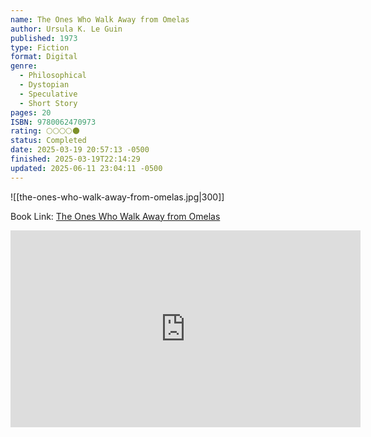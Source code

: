```yaml
---
name: The Ones Who Walk Away from Omelas
author: Ursula K. Le Guin
published: 1973
type: Fiction
format: Digital
genre:
  - Philosophical
  - Dystopian
  - Speculative
  - Short Story
pages: 20
ISBN: 9780062470973
rating: 🌕🌕🌕🌕🌑
status: Completed
date: 2025-03-19 20:57:13 -0500
finished: 2025-03-19T22:14:29
updated: 2025-06-11 23:04:11 -0500
---
```


![[the-ones-who-walk-away-from-omelas.jpg|300]]

Book Link: [The Ones Who Walk Away from Omelas](https://www.goodreads.com/book/show/92625.The_Ones_Who_Walk_Away_from_Omelas)

<iframe 
	width="560" height="315" 
	src="https://www.youtube-nocookie.com/embed/667jDpSasls?si=YqfUq0yLatU4AmjQ" 
	title="YouTube video player" frameborder="0" 
	allow="accelerometer; autoplay; clipboard-write; encrypted-media; gyroscope; picture-in-picture; web-share" 
	referrerpolicy="strict-origin-when-cross-origin" 
	allowfullscreen
></iframe>
